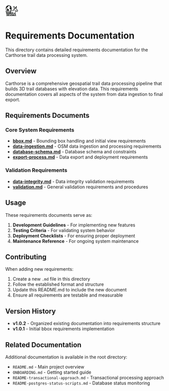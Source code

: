 <div align="left">
  <img src="../../carthorse-logo-small.png" alt="Carthorse Logo" width="40" height="40">
</div>

# Requirements Documentation

This directory contains detailed requirements documentation for the Carthorse trail data processing system.

## Overview

Carthorse is a comprehensive geospatial trail data processing pipeline that builds 3D trail databases with elevation data. This requirements documentation covers all aspects of the system from data ingestion to final export.

## Requirements Documents

### Core System Requirements

- **[bbox.md](./bbox.md)** - Bounding box handling and initial view requirements
- **[data-ingestion.md](./data-ingestion.md)** - OSM data ingestion and processing requirements
- **[database-schema.md](./database-schema.md)** - Database schema and constraints
- **[export-process.md](./export-process.md)** - Data export and deployment requirements

### Validation Requirements

- **[data-integrity.md](./data-integrity.md)** - Data integrity validation requirements
- **[validation.md](./validation.md)** - General validation requirements and procedures

## Usage

These requirements documents serve as:

1. **Development Guidelines** - For implementing new features
2. **Testing Criteria** - For validating system behavior
3. **Deployment Checklists** - For ensuring proper deployment
4. **Maintenance Reference** - For ongoing system maintenance

## Contributing

When adding new requirements:

1. Create a new `.md` file in this directory
2. Follow the established format and structure
3. Update this README.md to include the new document
4. Ensure all requirements are testable and measurable

## Version History

- **v1.0.2** - Organized existing documentation into requirements structure
- **v1.0.1** - Initial bbox requirements implementation

## Related Documentation

Additional documentation is available in the root directory:

- `README.md` - Main project overview
- `ONBOARDING.md` - Getting started guide
- `README-transactional-approach.md` - Transactional processing approach
- `README-postgres-status-scripts.md` - Database status monitoring 
